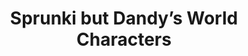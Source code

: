 ---
slug: sprunki-but-dandys-world-characters
title: Sprunki but Dandy’s World Characters
description: "Sprunki but Dandy’s World Characters is an exciting online game. Play for free directly in your browser!"
icon: /images/popular_mods/Sprunki but Dandys World Characters.png
url: https://wowtbc.net/sprunkin/but-dandy-world-character/index.html
previewImage: /images/popular_mods/Sprunki but Dandys World Characters.png
type: popular mods

# SEO配置
seo:
  title: "Sprunki but Dandy’s World Characters - Play Free Online Game | Fun Browser Games"
  description: "Sprunki but Dandy’s World Characters - Play this fun online game for free in your browser. No download required!"
  ogImage: "/images/popular_mods/Sprunki but Dandys World Characters.png"
  keywords: "sprunki-but-dandys-world-characters, online game, browser game, free game, popular mods game, play online"

videoUrls:
  - https://www.youtube.com/embed/example1
  - https://www.youtube.com/embed/example2

whyPlay:
  title: "Why Play Sprunki but Dandy’s World Characters?"
  items:
    - "Immersive Gameplay: Sprunki but Dandy’s World Characters offers an engaging and immersive gaming experience that will keep you entertained for hours"
    - "Challenging Levels: Test your skills with increasingly difficult challenges and obstacles"
    - "Beautiful Graphics: Enjoy stunning visuals and smooth animations that bring the game world to life"
    - "Regular Updates: New content and features are added regularly to keep the game fresh and exciting"
    - "Free to Play: Experience all the fun without spending a penny"
    - "Community Features: Connect with other players, share strategies, and compete for high scores"
    - "Cross-Platform: Play on any device with a web browser, no downloads required"

features:
  title: "Key Features of Sprunki but Dandy’s World Characters"
  image: "/images/popular_mods/Sprunki but Dandys World Characters.png"
  items:
    - "Intuitive Controls: Easy to learn controls make Sprunki but Dandy’s World Characters accessible for players of all skill levels"
    - "Multiple Game Modes: Enjoy various gameplay options that provide different challenges and experiences"
    - "Character Customization: Personalize your gaming experience with unique characters and items"
    - "Achievement System: Complete special tasks to earn rewards and recognition"
    - "Leaderboards: Compete with players worldwide and see who can achieve the highest scores"

characteristics:
  title: "Game Characteristics"
  image: "/images/popular_mods/Sprunki but Dandys World Characters.png"
  items:
    - "Genre: Popular mods game with elements of strategy and skill"
    - "Difficulty: Suitable for both casual gamers and those seeking a challenge"
    - "Play Time: Quick sessions or extended gameplay, depending on your preference"
    - "Art Style: Vibrant and engaging visuals that enhance the gaming experience"
    - "Sound Design: Immersive audio that complements the gameplay perfectly"

info: "Sprunki but Dandy’s World Characters is an exciting online game that offers players a unique and engaging gaming experience. With its intuitive controls, stunning visuals, and challenging gameplay, Sprunki but Dandy’s World Characters provides hours of entertainment for players of all ages and skill levels. Whether you're looking for a quick gaming session during a break or an extended play session, Sprunki but Dandy’s World Characters delivers an immersive experience that will keep you coming back for more. The game features multiple levels of increasing difficulty, ensuring that players are constantly challenged as they progress. With regular updates adding new content and features, Sprunki but Dandy’s World Characters remains fresh and exciting, providing endless entertainment options for its growing community of players."

howToPlayIntro: "Welcome to Sprunki but Dandy’s World Characters! This guide will walk you through the basics and help you master the game. Whether you're a beginner or looking to improve your skills, these tips and instructions will enhance your gaming experience."

howToPlaySteps:
  - title: "Getting Started"
    description: "Begin your Sprunki but Dandy’s World Characters adventure by familiarizing yourself with the controls. Use your keyboard or mouse to navigate through the game interface. The tutorial will guide you through the basic mechanics and help you understand the objectives."
  - title: "Understanding the Objectives"
    description: "In Sprunki but Dandy’s World Characters, your main goal is to progress through levels by completing specific objectives. Each level presents unique challenges that require different strategies and approaches."
  - title: "Mastering the Controls"
    description: "Practice using the controls to improve your precision and reaction time. Sprunki but Dandy’s World Characters requires quick reflexes and strategic thinking to overcome obstacles and defeat opponents."
  - title: "Utilizing Power-ups"
    description: "Collect power-ups throughout the game to enhance your abilities and overcome difficult challenges. Each power-up offers unique advantages that can be crucial for success."
  - title: "Developing Strategies"
    description: "As you progress in Sprunki but Dandy’s World Characters, develop effective strategies for different scenarios. Analyze patterns, anticipate challenges, and adapt your approach to maximize your performance."

faq:
  title: "Frequently Asked Questions about Sprunki but Dandy’s World Characters"
  items:
    - question: "Is Sprunki but Dandy’s World Characters free to play?"
      answer: "Yes, Sprunki but Dandy’s World Characters is completely free to play directly in your web browser. No downloads or purchases are required to enjoy the full game experience."
    - question: "Can I play Sprunki but Dandy’s World Characters on mobile devices?"
      answer: "Yes, Sprunki but Dandy’s World Characters is optimized for both desktop and mobile play. You can enjoy the game on any device with a web browser and internet connection."
    - question: "Are there any in-game purchases?"
      answer: "While Sprunki but Dandy’s World Characters is free to play, there may be optional in-game purchases available for cosmetic items or additional features that don't affect core gameplay."
    - question: "How often is Sprunki but Dandy’s World Characters updated?"
      answer: "The developers regularly update Sprunki but Dandy’s World Characters with new content, features, and improvements based on player feedback and game performance."
    - question: "Can I play Sprunki but Dandy’s World Characters offline?"
      answer: "Currently, Sprunki but Dandy’s World Characters requires an internet connection to play as it's a browser-based online game."
    - question: "Is Sprunki but Dandy’s World Characters suitable for children?"
      answer: "Yes, Sprunki but Dandy’s World Characters is designed to be family-friendly and suitable for players of all ages."
    - question: "How do I report bugs or issues?"
      answer: "If you encounter any problems while playing Sprunki but Dandy’s World Characters, you can report them through the game's support page or contact the developers directly through their website."
    - question: "Still Have Questions?"
      answer: "If you have additional questions about Sprunki but Dandy’s World Characters that aren't covered in this FAQ, please visit our support center or contact our customer service team for assistance."
---